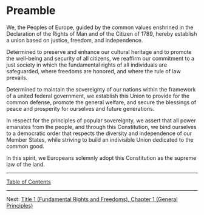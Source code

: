 # Preamble

We, the Peoples of Europe, guided by the common values enshrined in the Declaration of the Rights of Man and of the Citizen of 1789, hereby establish a union based on justice, freedom, and independence.

Determined to preserve and enhance our cultural heritage and to promote the well-being and security of all citizens, we reaffirm our commitment to a just society in which the fundamental rights of all individuals are safeguarded, where freedoms are honored, and where the rule of law prevails.

Determined to maintain the sovereignty of our nations within the framework of a united federal government, we establish this Union to provide for the common defense, promote the general welfare, and secure the blessings of peace and prosperity for ourselves and future generations.

In respect for the principles of popular sovereignty, we assert that all power emanates from the people, and through this Constitution, we bind ourselves to a democratic order that respects the diversity and independence of our Member States, while striving to build an indivisible Union dedicated to the common good.

In this spirit, we Europeans solemnly adopt this Constitution as the supreme law of the land.

---

[Table of Contents](TABLE_OF_CONTENTS.md)

---

Next: [Title 1 (Fundamental Rights and Freedoms), Chapter 1 (General Principles)](TITLE_1_CH_1.md)